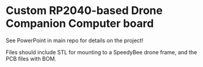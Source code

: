 # Custom RP2040-based Drone Companion Computer board

See PowerPoint in main repo for details on the project!

Files should include STL for mounting to a SpeedyBee drone frame, and the PCB files with BOM.
